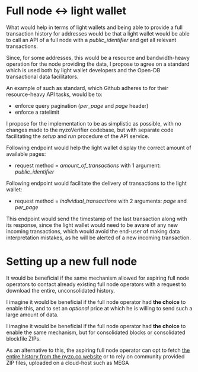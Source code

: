 # Full node <-> light wallet

What would help in terms of light wallets and being able to provide a full transaction history for addresses would be that a light wallet would be able to call an API of a full node with a *public_identifier* and get all relevant transactions.

Since, for some addresses, this would be a resource and bandwidth-heavy operation for the node providing the data, I propose to agree on a standard which is used both by light wallet developers and the Open-DB transactional data facilitators.

An example of such as standard, which Github adheres to for their resource-heavy API tasks, would be to:

- enforce query pagination (*per_page* and *page* header)
- enforce a ratelimit

I propose for the implementation to be as simplistic as possible, with no changes made to the nyzoVerifier codebase, but with separate code facilitating the *setup* and *run* procedure of the API service.

Following endpoint would help the light wallet display the correct amount of available pages:

- request method = *amount_of_transactions* with 1 argument: *public_identifier*

Following endpoint would facilitate the delivery of transactions to the light wallet:

- request method = *individual_transactions* with 2 arguments: *page* and *per_page*

This endpoint would send the timestamp of the last transaction along with its response, since the light wallet would need to be aware of any new incoming transactions, which would avoid the end-user of making data interpretation mistakes, as he will be alerted of a new incoming transaction.

# Setting up a new full node

It would be beneficial if the same mechanism allowed for aspiring full node operators to contact already existing full node operators with a request to download the entire, unconsolidated history.

I imagine it would be beneficial if the full node operator had **the choice** to enable this, and to set an *optional* price at which he is willing to send such a large amount of data.

I imagine it would be beneficial if the full node operator had **the choice** to enable the same mechanism, but for consolidated blocks or consolidated blockfile ZIPs.

As an alternative to this, the aspiring full node operator can opt to fetch [the entire history from the nyzo.co website](https://nyzo.co/blockFiles) or to rely on community provided ZIP files, uploaded on a cloud-host such as MEGA
